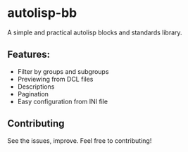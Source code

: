 # autolisp-bb

A simple and practical autolisp blocks and standards library.

## Features:
- Filter by groups and subgroups
- Previewing from DCL files
- Descriptions
- Pagination
- Easy configuration from INI file

## Contributing
See the issues, improve. Feel free to contributing! 
